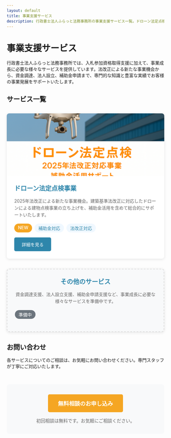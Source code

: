 ```yaml
---
layout: default
title: 事業支援サービス
description: 行政書士法人ふらっと法務事務所の事業支援サービス一覧。ドローン法定点検事業、資金調達支援、法人設立支援、補助金申請支援など、事業成長をトータルサポートいたします。
---
```


# 事業支援サービス

行政書士法人ふらっと法務事務所では、入札参加資格取得支援に加えて、事業成長に必要な様々なサービスを提供しています。法改正による新たな事業機会から、資金調達、法人設立、補助金申請まで、専門的な知識と豊富な実績でお客様の事業発展をサポートいたします。

## サービス一覧

<div class="services-grid">
  <div class="service-card">
    <div class="service-banner">
      <img src="/assets/images/drone_card_banner_orange.png" alt="ドローン法定点検事業" class="service-image">
    </div>
    <div class="service-content">
      <h3>ドローン法定点検事業</h3>
      <p>2025年法改正による新たな事業機会。建築基準法改正に対応したドローンによる建物点検事業の立ち上げを、補助金活用を含めて総合的にサポートいたします。</p>
      <div class="service-features">
        <span class="feature-tag">NEW</span>
        <span class="feature-tag">補助金対応</span>
        <span class="feature-tag">法改正対応</span>
      </div>
      <a href="/drone-inspection/" class="service-link">詳細を見る</a>
    </div>
  </div>

  <div class="service-card coming-soon">
    <div class="service-content">
      <h3>その他のサービス</h3>
      <p>資金調達支援、法人設立支援、補助金申請支援など、事業成長に必要な様々なサービスを準備中です。</p>
      <div class="service-features">
        <span class="feature-tag coming-soon-tag">準備中</span>
      </div>
    </div>
  </div>
</div>

## お問い合わせ

各サービスについてのご相談は、お気軽にお問い合わせください。専門スタッフが丁寧にご対応いたします。

<div class="contact-section">
  <a href="/contact/" class="contact-button">無料相談のお申し込み</a>
  <p class="contact-note">初回相談は無料です。お気軽にご相談ください。</p>
</div>

<style>
.services-grid {
  display: grid;
  grid-template-columns: repeat(auto-fit, minmax(300px, 1fr));
  gap: 2rem;
  margin: 2rem 0;
}

.service-card {
  background: #fff;
  border-radius: 8px;
  box-shadow: 0 2px 10px rgba(0,0,0,0.1);
  overflow: hidden;
  transition: transform 0.3s ease, box-shadow 0.3s ease;
}

.service-card:hover {
  transform: translateY(-5px);
  box-shadow: 0 5px 20px rgba(0,0,0,0.15);
}

.service-banner {
  width: 100%;
  height: 200px;
  overflow: hidden;
}

.service-image {
  width: 100%;
  height: 100%;
  object-fit: cover;
}

.service-content {
  padding: 1.5rem;
}

.service-content h3 {
  margin: 0 0 1rem 0;
  color: #2E86AB;
  font-size: 1.25rem;
  font-weight: bold;
}

.service-content p {
  margin: 0 0 1rem 0;
  color: #666;
  line-height: 1.6;
}

.service-features {
  display: flex;
  flex-wrap: wrap;
  gap: 0.5rem;
  margin: 1rem 0;
}

.feature-tag {
  background: #f0f8ff;
  color: #2E86AB;
  padding: 0.25rem 0.75rem;
  border-radius: 20px;
  font-size: 0.875rem;
  font-weight: 500;
}

.feature-tag:first-child {
  background: #F5A623;
  color: white;
}

.service-link {
  display: inline-block;
  background: #2E86AB;
  color: white;
  padding: 0.75rem 1.5rem;
  border-radius: 5px;
  text-decoration: none;
  font-weight: 500;
  transition: background-color 0.3s ease;
}

.service-link:hover {
  background: #1e5f7a;
  text-decoration: none;
  color: white;
}

.contact-section {
  text-align: center;
  margin: 3rem 0;
  padding: 2rem;
  background: #f8f9fa;
  border-radius: 8px;
}

.contact-button {
  display: inline-block;
  background: #F5A623;
  color: white;
  padding: 1rem 2rem;
  border-radius: 5px;
  text-decoration: none;
  font-weight: bold;
  font-size: 1.1rem;
  transition: background-color 0.3s ease;
}

.contact-button:hover {
  background: #e6941f;
  text-decoration: none;
  color: white;
}

.contact-note {
  margin: 1rem 0 0 0;
  color: #666;
  font-size: 0.9rem;
}

.service-card.coming-soon {
  background: #f8f9fa;
  border: 2px dashed #ddd;
}

.service-card.coming-soon .service-content {
  text-align: center;
}

.coming-soon-tag {
  background: #6c757d !important;
  color: white !important;
}

@media (max-width: 768px) {
  .services-grid {
    grid-template-columns: 1fr;
    gap: 1.5rem;
  }
  
  .service-content {
    padding: 1rem;
  }
  
  .contact-section {
    padding: 1.5rem;
  }
}
</style>

